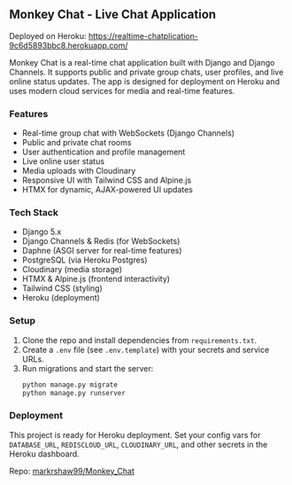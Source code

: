 ## Monkey Chat - Live Chat Application
Deployed on Heroku: https://realtime-chatplication-9c6d5893bbc8.herokuapp.com/

Monkey Chat is a real-time chat application built with Django and Django Channels. It supports public and private group chats, user profiles, and live online status updates. The app is designed for deployment on Heroku and uses modern cloud services for media and real-time features.

### Features
- Real-time group chat with WebSockets (Django Channels)
- Public and private chat rooms
- User authentication and profile management
- Live online user status
- Media uploads with Cloudinary
- Responsive UI with Tailwind CSS and Alpine.js
- HTMX for dynamic, AJAX-powered UI updates

### Tech Stack
- Django 5.x
- Django Channels & Redis (for WebSockets)
- Daphne (ASGI server for real-time features)
- PostgreSQL (via Heroku Postgres)
- Cloudinary (media storage)
- HTMX & Alpine.js (frontend interactivity)
- Tailwind CSS (styling)
- Heroku (deployment)

### Setup
1. Clone the repo and install dependencies from `requirements.txt`.
2. Create a `.env` file (see `.env.template`) with your secrets and service URLs.
3. Run migrations and start the server:
   ```bash
   python manage.py migrate
   python manage.py runserver
   ```

### Deployment
This project is ready for Heroku deployment. Set your config vars for `DATABASE_URL`, `REDISCLOUD_URL`, `CLOUDINARY_URL`, and other secrets in the Heroku dashboard.

Repo: [markrshaw99/Monkey_Chat](https://github.com/markrshaw99/Monkey_Chat)